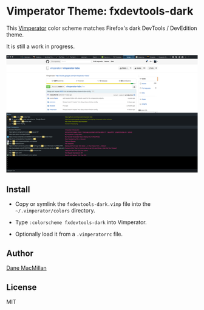 Vimperator Theme: fxdevtools-dark
=================================

This [Vimperator](http://www.vimperator.org/vimperator) color scheme matches
Firefox's dark DevTools / DevEdition theme.

It is still a work in progress.

![](screenshots/screenshot1.png)

## Install

- Copy or symlink the `fxdevtools-dark.vimp` file into the `~/.vimperator/colors`
directory.

- Type `:colorscheme fxdevtools-dark` into Vimperator.

- Optionally load it from a `.vimperatorrc` file.

## Author

[Dane MacMillan](https://danemacmillan.com)

## License

MIT
